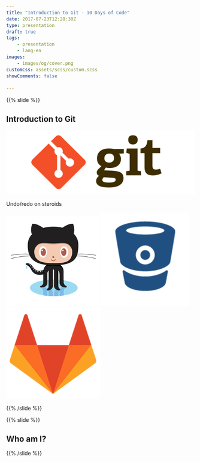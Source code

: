 ```yaml
---
title: "Introduction to Git - 10 Days of Code"
date: 2017-07-23T12:28:30Z
type: presentation
draft: true
tags:
    - presentation
    - lang-en
images:
    - images/og/cover.png
customCss: assets/scss/custom.scss
showComments: false

---
```


{{% slide %}}
## Introduction to Git

![git-logo.png](images/git-logo.png)

Undo/redo on steroids

![github-logo](images/github-logo.png)
![bitbucket-logo](images/bitbucket-logo.png)
![gitlab-logo](images/gitlab-logo.png)

{{% /slide %}}

{{% slide %}}
## Who am I?
{{% /slide %}}

